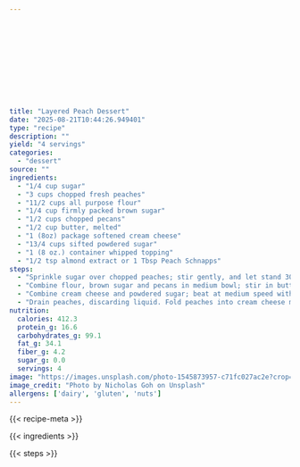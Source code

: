 ```yaml
---












title: "Layered Peach Dessert"
date: "2025-08-21T10:44:26.949401"
type: "recipe"
description: ""
yield: "4 servings"
categories:
  - "dessert"
source: ""
ingredients:
  - "1/4 cup sugar"
  - "3 cups chopped fresh peaches"
  - "11/2 cups all purpose flour"
  - "1/4 cup firmly packed brown sugar"
  - "1/2 cups chopped pecans"
  - "1/2 cup butter, melted"
  - "1 (8oz) package softened cream cheese"
  - "13/4 cups sifted powdered sugar"
  - "1 (8 oz.) container whipped topping"
  - "1/2 tsp almond extract or 1 Tbsp Peach Schnapps"
steps:
  - "Sprinkle sugar over chopped peaches; stir gently, and let stand 30 minutes."
  - "Combine flour, brown sugar and pecans in medium bowl; stir in butter. Press into bottom of a 13x9 baking dish. Bake at 350° for 18 to 20 minutes. Cool crust on a wire rack."
  - "Combine cream cheese and powdered sugar; beat at medium speed with an electric mixer until fluffy. Fold in whipped topping and almond extract or Peach Schnapps."
  - "Drain peaches, discarding liquid. Fold peaches into cream cheese mixture. Spoon over crust, spreading evenly."
nutrition:
  calories: 412.3
  protein_g: 16.6
  carbohydrates_g: 99.1
  fat_g: 34.1
  fiber_g: 4.2
  sugar_g: 0.0
  servings: 4
image: "https://images.unsplash.com/photo-1545873957-c71fc027ac2e?crop=entropy&cs=tinysrgb&fit=max&fm=jpg&ixid=M3w3OTQ5MzV8MHwxfHNlYXJjaHwxfHxsYXllcmVkJTIwcGVhY2glMjBkZXNzZXJ0JTIwZm9vZCUyMGRlc3NlcnR8ZW58MXwwfHx8MTc1NTc5NTc5NXww&ixlib=rb-4.1.0&q=80&w=1080"
image_credit: "Photo by Nicholas Goh on Unsplash"
allergens: ['dairy', 'gluten', 'nuts']
---
```


{{< recipe-meta >}}

{{< ingredients >}}

{{< steps >}}
